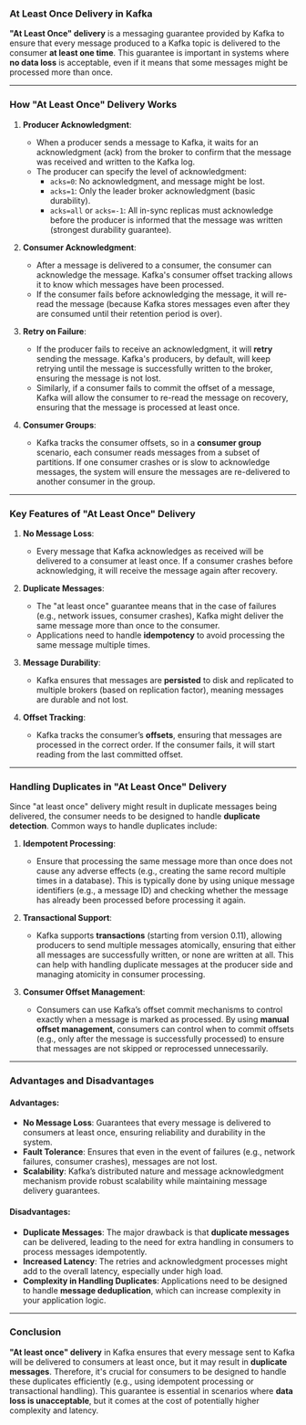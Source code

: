 ### **At Least Once Delivery in Kafka**

**"At Least Once" delivery** is a messaging guarantee provided by Kafka to ensure that every message produced to a Kafka topic is delivered to the consumer **at least one time**. This guarantee is important in systems where **no data loss** is acceptable, even if it means that some messages might be processed more than once.

---

### **How "At Least Once" Delivery Works**

1. **Producer Acknowledgment**:
   - When a producer sends a message to Kafka, it waits for an acknowledgment (ack) from the broker to confirm that the message was received and written to the Kafka log.
   - The producer can specify the level of acknowledgment:
     - `acks=0`: No acknowledgment, and message might be lost.
     - `acks=1`: Only the leader broker acknowledgment (basic durability).
     - `acks=all` or `acks=-1`: All in-sync replicas must acknowledge before the producer is informed that the message was written (strongest durability guarantee).

2. **Consumer Acknowledgment**:
   - After a message is delivered to a consumer, the consumer can acknowledge the message. Kafka's consumer offset tracking allows it to know which messages have been processed.
   - If the consumer fails before acknowledging the message, it will re-read the message (because Kafka stores messages even after they are consumed until their retention period is over).

3. **Retry on Failure**:
   - If the producer fails to receive an acknowledgment, it will **retry** sending the message. Kafka's producers, by default, will keep retrying until the message is successfully written to the broker, ensuring the message is not lost.
   - Similarly, if a consumer fails to commit the offset of a message, Kafka will allow the consumer to re-read the message on recovery, ensuring that the message is processed at least once.

4. **Consumer Groups**:
   - Kafka tracks the consumer offsets, so in a **consumer group** scenario, each consumer reads messages from a subset of partitions. If one consumer crashes or is slow to acknowledge messages, the system will ensure the messages are re-delivered to another consumer in the group.

---

### **Key Features of "At Least Once" Delivery**

1. **No Message Loss**:
   - Every message that Kafka acknowledges as received will be delivered to a consumer at least once. If a consumer crashes before acknowledging, it will receive the message again after recovery.

2. **Duplicate Messages**:
   - The "at least once" guarantee means that in the case of failures (e.g., network issues, consumer crashes), Kafka might deliver the same message more than once to the consumer.
   - Applications need to handle **idempotency** to avoid processing the same message multiple times.

3. **Message Durability**:
   - Kafka ensures that messages are **persisted** to disk and replicated to multiple brokers (based on replication factor), meaning messages are durable and not lost.

4. **Offset Tracking**:
   - Kafka tracks the consumer’s **offsets**, ensuring that messages are processed in the correct order. If the consumer fails, it will start reading from the last committed offset.

---

### **Handling Duplicates in "At Least Once" Delivery**

Since "at least once" delivery might result in duplicate messages being delivered, the consumer needs to be designed to handle **duplicate detection**. Common ways to handle duplicates include:

1. **Idempotent Processing**:
   - Ensure that processing the same message more than once does not cause any adverse effects (e.g., creating the same record multiple times in a database). This is typically done by using unique message identifiers (e.g., a message ID) and checking whether the message has already been processed before processing it again.

2. **Transactional Support**:
   - Kafka supports **transactions** (starting from version 0.11), allowing producers to send multiple messages atomically, ensuring that either all messages are successfully written, or none are written at all. This can help with handling duplicate messages at the producer side and managing atomicity in consumer processing.

3. **Consumer Offset Management**:
   - Consumers can use Kafka’s offset commit mechanisms to control exactly when a message is marked as processed. By using **manual offset management**, consumers can control when to commit offsets (e.g., only after the message is successfully processed) to ensure that messages are not skipped or reprocessed unnecessarily.

---

### **Advantages and Disadvantages**

#### **Advantages:**
- **No Message Loss**: Guarantees that every message is delivered to consumers at least once, ensuring reliability and durability in the system.
- **Fault Tolerance**: Ensures that even in the event of failures (e.g., network failures, consumer crashes), messages are not lost.
- **Scalability**: Kafka’s distributed nature and message acknowledgment mechanism provide robust scalability while maintaining message delivery guarantees.

#### **Disadvantages:**
- **Duplicate Messages**: The major drawback is that **duplicate messages** can be delivered, leading to the need for extra handling in consumers to process messages idempotently.
- **Increased Latency**: The retries and acknowledgment processes might add to the overall latency, especially under high load.
- **Complexity in Handling Duplicates**: Applications need to be designed to handle **message deduplication**, which can increase complexity in your application logic.

---

### **Conclusion**

**"At least once" delivery** in Kafka ensures that every message sent to Kafka will be delivered to consumers at least once, but it may result in **duplicate messages**. Therefore, it's crucial for consumers to be designed to handle these duplicates efficiently (e.g., using idempotent processing or transactional handling). This guarantee is essential in scenarios where **data loss is unacceptable**, but it comes at the cost of potentially higher complexity and latency.
